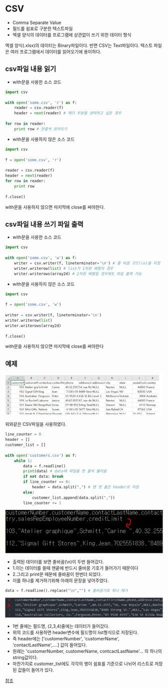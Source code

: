 # CSV

- Comma Separate Value
- 필드를 쉼표로 구분한 텍스트파일
- 엑셀 양식의 데이터를 프로그램에 상관없이 쓰기 위한 데이터 형식

엑셀 양식(.xlsx)의 데이터는 Binary파일이다. 반면 CSV는 Text파일이다. 텍스트 파일은 여러 프로그램에서 데이터를 읽어오기에 용이하다.

## csv파일 내용 읽기

- with문을 사용한 소스 코드

```python
import csv

with open('some.csv', 'r') as f:
    reader = csv.reader(f)
    header = next(reader) # 헤더 부분을 생략하고 싶은 경우

for row in reader:
    print row # 한줄씩 읽어오기
```

- with문을 사용하지 않은 소스 코드

```python
import csv

f = open('some.csv', 'r')

reader = csv.reader(f)
header = next(reader)
for row in reader:
    print row

f.close()
```

with문을 사용하지 않으면 마지막에 close를 써야한다.

## csv파일 내용 쓰기 파일 출력

- with문을 사용한 소스 코드

```python
import csv

with open('some.csv', 'w') as f:
    writer = csv.writer(f, lineterminator='\n') # 줄 바꿈 코드(\n)을 지정
    writer.writerow(list) # list가 1차원 배열의 경우
    writer.writerows(array2d) # 2차원 배열일 경우에도 파일 출력 가능
```

- with문을 사용하지 않은 소스 코드

```python
import csv

f = open('some.csv', 'w')

writer = csv.writer(f, lineterminator='\n')
writer.writerow(list)
writer.writerows(array2d)

f.close()
```

with문을 사용하지 않으면 마지막에 close를 써야한다

## 예제

<img src="img/01.png" alt="01" style="zoom:67%;" />

위와같은 CSV파일을 사용하였다.

```python
line_counter = 0
header = []
customer_list = []

with open('customers.csv') as f:
    while 1:
        data = f.readline()
        print(data) # data에 파일을 한 줄씩 불러옴
        if not data: break 
        if line_counter == 0:
            header = data.split(",") # 맨 첫 줄은 header로 저장
        else:
            customer_list.append(data.split(","))
        line_counter += 1
```

![02](img/02.png)

- 출력된 데이터를 보면 줄바꿈(\n)이 두번 들어갔다.
- 1.이는 데이터를 쓸때 맨끝에 반드시 줄바꿈 기호가 들어가기 때문이다
- 2.그리고 print문 때문에 줄바꿈이 한번더 되었다.
- 이를 하나를 제거하기위해 아래의 문장을 넣어주었다.

```python
data = f.readline().replace("\n","") # 줄바꿈기호 하나 제거
```

![03](img/03.png)

- 1번 줄에는 필드명,  (2,3,4)줄에는 데이터가 들어갔다.
- 위의 코드를 사용하면 header변수에 필드명이 list형식으로 저장된다.
- 즉 header에는 ['customerNumber', 'customerName', 'contactLastName',....] 값이 들어있다.
- 원래는 'customerNumber, customerName, contcactLastName'... 의 하나의 string값이다.
- 마찬가지로 customer_list에도 각각의 행이 쉼표를 기준으로 나뉘어 리스트로 저장된 값들이 들어가 있다.

[참조](https://m.blog.naver.com/PostView.nhn?blogId=real_77&logNo=221200151992&proxyReferer=https:%2F%2Fwww.google.com%2F)